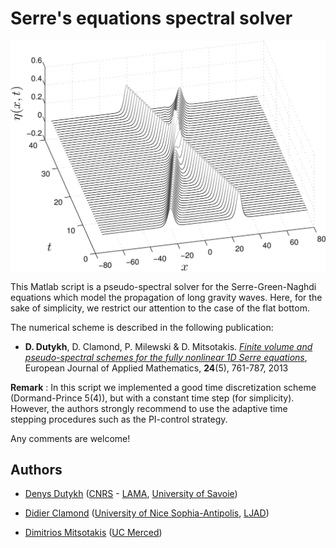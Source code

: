 Serre's equations spectral solver
================

![Head-on collision](/pics/SerreHeadOn.jpg)

This Matlab script is a pseudo-spectral solver for the Serre-Green-Naghdi equations which model the propagation of long gravity waves. Here, for the sake of simplicity, we restrict our attention to the case of the flat bottom.

The numerical scheme is described in the following publication:

* **D. Dutykh**, D. Clamond, P. Milewski & D. Mitsotakis. [*Finite volume and pseudo-spectral schemes for the fully nonlinear 1D Serre equations*](http://hal.archives-ouvertes.fr/hal-00587994/), European Journal of Applied Mathematics, **24**(5), 761-787, 2013

**Remark**
:   In this script we implemented a good time discretization scheme (Dormand-Prince 5(4)), but with a constant time step (for simplicity). However, the authors strongly recommend to use the adaptive time stepping procedures such as the PI-control strategy.


Any comments are welcome!


## Authors

* [Denys Dutykh](http://www.denys-dutykh.com/) ([CNRS](http://www.cnrs.fr/insmi/) - [LAMA](http://lama.univ-savoie.fr/index.php), [University of Savoie](http://www.univ-savoie.fr/))

* [Didier Clamond](http://math.unice.fr/~didierc/) ([University of Nice Sophia-Antipolis](http://unice.fr/), [LJAD](http://math.unice.fr/))

* [Dimitrios Mitsotakis](https://sites.google.com/site/dmitsot/) ([UC Merced](http://appliedmath.ucmerced.edu/))